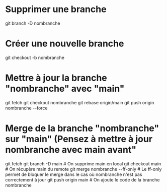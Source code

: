 # Supprimer une branche
git branch -D nombranche

# Créer une nouvelle branche
git checkout -b nombranche

# Mettre à jour la branche "nombranche" avec "main"
git fetch
git checkout nombranche
git rebase origin/main
git push origin nombranche --force

# Merge de la branche "nombranche" sur "main" (Pensez à mettre à jour nombranche avec main avant"
git fetch
git branch -D main # On supprime main en local
git checkout main # On récupère main du remote
git merge nombranche --ff-only # Le ff-only permet de bloquer le merge dans le cas où nombranche n'est pas correctement à jour
git push origin main # On ajoute le code de la branche nombranche